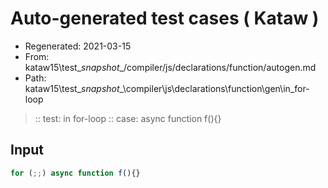 # Auto-generated test cases ( Kataw )
- Regenerated: 2021-03-15
- From: kataw15\test\__snapshot__/compiler/js/declarations/function/autogen.md
- Path: kataw15\test\__snapshot__\compiler\js\declarations\function\gen\in_for-loop
> :: test: in for-loop
> :: case: async function f(){}
## Input

`````js
for (;;) async function f(){}
`````
